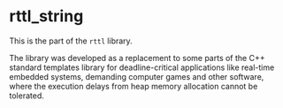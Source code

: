 # rttl_string

This is the part of the `rttl` library.

The library was developed as a replacement to some parts of the C++ standard templates library for deadline-critical applications like real-time embedded systems, demanding computer games and other software, where the execution delays from heap memory allocation cannot be tolerated.
